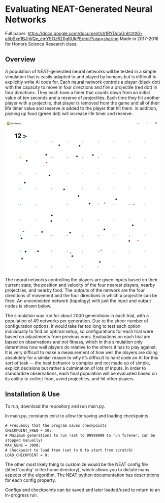# Evaluating NEAT-Generated Neural Networks

Full paper: https://docs.google.com/document/d/1RYDobGnhtztXG-a5bSxn1BJhVQe_emYEOz620gRUkPE/edit?usp=sharing
Made in 2017-2018 for Honors Science Research class.

## Overview

A population of NEAT-generated neural networks will be tested in a simple simulation that is easily adapted to and played by humans but is difficult to explicitly write AI code for. Each neural network controls a player (black dot) with the capacity to move in four directions and fire a projectile (red dot) in four directions. They each have a timer that counts down from an initial value of ten seconds and a reserve of projectiles. Each time they hit another player with a projectile, that player is removed from the game and all of their life timer value and reserve is added to the player that hit them. In addition, picking up food (green dot) will increase life timer and reserve.

![game board](https://github.com/calvinhirsch/neuroevolution-research-project/blob/master/screenshots/sample-game.png)

The neural networks controlling the players are given inputs based on their current state, the position and velocity of the four nearest players, nearby projectiles, and nearby food. The outputs of the network are the four directions of movement and the four directions in which a projectile can be fired. An unconnected network (topology) with just the input and output nodes is shown below.

The simulation was run for about 2000 generations in each trial, with a population of 49 networks per generation. Due to the sheer number of configuration options, it would take far too long to test each option individually to find an optimal setup, so configurations for each trial were based on adjustments from previous ones. Evaluations on each trial are based on observations and not fitness, which in this simulation only determines how well players do relative to the others it has to play against. It is very difficult to make a measurement of how well the players are doing absolutely for a similar reason to why it’s difficult to hard code an AI for this sort of task — the best behavior is complex and not made up of simple, explicit decisions but rather a culmination of lots of inputs. In order to standardize observations, each final population will be evaluated based on its ability to collect food, avoid projectiles, and hit other players.

## Installation & Use

To run, download the repository and run main.py.

In main.py, constants exist to allow for saving and loading checkpoints.
```
# Frequency that the program saves checkpoints
CHECKPOINT_FREQ = 50;
# Maximum generations to run (set to 99999999 to run forever, can be stopped manually)
MAX_GENS = 3000;
# Checkpoint to load from (set to 0 to start from scratch)
LOAD_CHECKPOINT = 0;
```

The other most likely thing to customize would be the NEAT config file (titled 'config' in the home directory), which allows you to dictate many aspects of the algorithm. The NEAT python documentation has descriptions for each config property.

Configs and checkpoints can be saved and later loaded/used to return to an in-progress run.